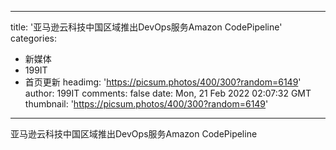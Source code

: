 
---
title: '亚马逊云科技中国区域推出DevOps服务Amazon CodePipeline'
categories: 
 - 新媒体
 - 199IT
 - 首页更新
headimg: 'https://picsum.photos/400/300?random=6149'
author: 199IT
comments: false
date: Mon, 21 Feb 2022 02:07:32 GMT
thumbnail: 'https://picsum.photos/400/300?random=6149'
---

<div>   
亚马逊云科技中国区域推出DevOps服务Amazon CodePipeline  
</div>
            